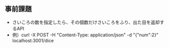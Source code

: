 ## 事前課題
- さいころの数を指定したら、その個数だけさいころをふり、出た目を返却するAPI
- 例）curl -X POST -H "Content-Type: application/json" -d "{\"num\":2}" localhost:3001/dice
